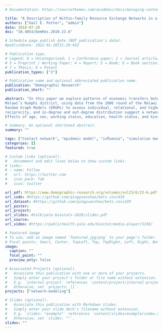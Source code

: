 ```yaml
---
# Documentation: https://sourcethemes.com/academic/docs/managing-content/

title: "A Description of Within-family Resource Exchange Networks in a Malawian Village"
authors: ["Gail E. Potter", "admin"]
date: 2010-07-20
doi: "10.4054/DemRes.2010.23.6"

# Schedule page publish date (NOT publication's date).
#publishDate: 2022-01-10T21:28:45Z

# Publication type.
# Legend: 0 = Uncategorized; 1 = Conference paper; 2 = Journal article;
# 3 = Preprint / Working Paper; 4 = Report; 5 = Book; 6 = Book section;
# 7 = Thesis; 8 = Patent
publication_types: ["2"]

# Publication name and optional abbreviated publication name.
publication: "Demographic Research"
publication_short: ""

abstract: "In this paper we explore patterns of economic transfers between adults within household and family networks in a village in
Malawi’s Rumphi district, using data from the 2006 round of the Malawi Longitudinal Study of Families and Health. We fit Exponential-family
Random Graph Models (ERGMs) to assess individual, relational, and higher-order network effects. The network effects of cyclic giving,
reciprocity, and in-degree and out-degree distribution suggest a network with a tendency away from the formation of hierarchies or 'hubs.'
Effects of age, sex, working status, education, health status, and kinship relation are also considered."

# Summary. An optional shortened abstract.
summary: ""

tags: ["Contact network", "epidemic model", "inﬂuenza", "simulation model", "social network"]
categories: []
featured: true

# Custom links (optional).
#   Uncomment and edit lines below to show custom links.
# links:
# - name: Follow
#   url: https://twitter.com
#   icon_pack: fab
#   icon: twitter

url_pdf: https://www.demographic-research.org/volumes/vol23/6/23-6.pdf
url_code: #https://github.com/qingyuanzhao/bets.covid19
url_dataset: #https://github.com/qingyuanzhao/bets.covid19
url_poster:
url_project:
url_slides: #talk/yale-biostats-2020/slides.pdf
url_source:
url_video: #https://publichealth.yale.edu/biostat/media-player/5158/

# Featured image
# To use, add an image named `featured.jpg/png` to your page's folder.
# Focal points: Smart, Center, TopLeft, Top, TopRight, Left, Right, BottomLeft, Bottom, BottomRight.
image:
  caption: ""
  focal_point: ""
  preview_only: false

# Associated Projects (optional).
#   Associate this publication with one or more of your projects.
#   Simply enter your project's folder or file name without extension.
#   E.g. `internal-project` references `content/project/internal-project/index.md`.
#   Otherwise, set `projects: []`.
projects: ["network-modeling"]

# Slides (optional).
#   Associate this publication with Markdown slides.
#   Simply enter your slide deck's filename without extension.
#   E.g. `slides: "example"` references `content/slides/example/index.md`.
#   Otherwise, set `slides: ""`.
slides: ""
---
```

